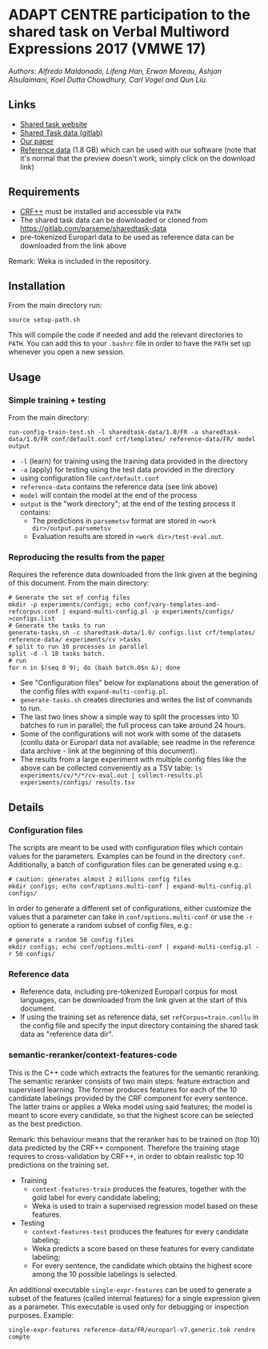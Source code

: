 # ADAPT CENTRE participation to the shared task on Verbal Multiword Expressions 2017 (VMWE 17)

*Authors:  Alfredo Maldonado, Lifeng Han, Erwan Moreau, Ashjan Alsulaimani, Koel Dutta Chowdhury, Carl Vogel and Qun Liu.*

## Links

* [Shared task website](http://multiword.sourceforge.net/PHITE.php?sitesig=CONF&page=CONF_05_MWE_2017___lb__EACL__rb__)
* [Shared Task data (gitlab)](https://gitlab.com/parseme/sharedtask-data)
* [Our paper](https://aclanthology.coli.uni-saarland.de/papers/W17-1715/w17-1715)
* [Reference data](https://drive.google.com/file/d/1ConYT3A8JtRmrmnWZBxSALUMMhMphG7o/view?usp=sharing) (1.8 GB) which can be used with our software (note that it's normal that the preview doesn't work, simply click on the download link)

## Requirements

* [CRF++](https://taku910.github.io/crfpp/) must be installed and accessible via `PATH`
* The shared task data can be downloaded or cloned from https://gitlab.com/parseme/sharedtask-data
* pre-tokenized Europarl data to be used as reference data can be downloaded from the link above

Remark: Weka is included in the repository.

## Installation

From the main directory run:

```
source setup-path.sh
```

This will compile the code if needed and add the relevant directories to `PATH`. You can add this to your `.bashrc` file in order to have the `PATH` set up whenever you open a new session.

## Usage


### Simple training + testing

From the main directory:

```
run-config-train-test.sh -l sharedtask-data/1.0/FR -a sharedtask-data/1.0/FR conf/default.conf crf/templates/ reference-data/FR/ model output
```

* `-l` (learn) for training using the training data provided in the directory
* `-a` (apply) for testing using the test data provided in the directory
* using configuration file `conf/default.conf`
* `reference-data` contains the reference data (see link above)
* `model` will contain the model at the end of the process
* `output` is the "work directory"; at the end of the testing process it contains:
  * The predictions in `parsemetsv` format are stored in `<work dir>/output.parsemetsv`
  * Evaluation results are stored in `<work dir>/test-eval.out`.


### Reproducing the results from the [paper](https://aclanthology.coli.uni-saarland.de/papers/W17-1715/w17-1715)

Requires the reference data downloaded from the link given at the begining of this document.
From the main directory:

```
# Generate the set of config files
mkdir -p experiments/configs; echo conf/vary-templates-and-refcorpus.conf | expand-multi-config.pl -p experiments/configs/ >configs.list
# Generate the tasks to run
generate-tasks.sh -c sharedtask-data/1.0/ configs.list crf/templates/ reference-data/ experiments/cv >tasks
# split to run 10 processes in parallel
split -d -l 18 tasks batch.
# run 
for n in $(seq 0 9); do (bash batch.0$n &); done
```

* See "Configuration files" below for explanations about the generation of the config files with `expand-multi-config.pl`.
* `generate-tasks.sh` creates directories and writes the list of commands to run.
* The last two lines show a simple way to split the processes into 10 batches to run in parallel; the full process can take around 24 hours.
* Some of the configurations will not work with some of the datasets (conllu data or Europarl data not available; see readme in the reference data archive - link at the beginning of this document).
* The results from a large experiment with multiple config files like the above can be collected conveniently as a TSV table: `ls experiments/cv/*/*/cv-eval.out | collect-results.pl experiments/configs/ results.tsv`

## Details

### Configuration files

The scripts are meant to be used with configuration files which contain values for the parameters. Examples can be found in the directory `conf`. Additionally, a batch of configuration files can be generated using e.g.:

```
# caution: generates almost 2 millions config files
mkdir configs; echo conf/options.multi-conf | expand-multi-config.pl configs/ 
```

In order to generate a different set of configurations, either customize the values that a parameter can take in `conf/options.multi-conf` or use the `-r` option to generate a random subset of config files, e.g.:

```
# generate a random 50 config files
mkdir configs; echo conf/options.multi-conf | expand-multi-config.pl -r 50 configs/ 
```



### Reference data

* Reference data, including pre-tokenized Europarl corpus for most languages, can be downloaded from the link given at the start of this document.
* If using the training set as reference data, set `refCorpus=train.conllu` in the config file and specify the input directory containing the shared task data as "reference data dir".



### semantic-reranker/context-features-code

This is the C++ code which extracts the features for the semantic reranking. The semantic reranker consists of two main steps: feature extraction and supervised learning. The former produces features for each of the 10 candidate labelings provided by the CRF component for every sentence. The latter trains or applies a Weka model using said features; the model is meant to score every candidate, so that the highest score can be selected as the best prediction.

Remark: this behaviour means that the reranker has to be trained on (top 10) data predicted by the CRF++ component. Therefore the training stage requires to cross-validation by CRF++, in order to obtain realistic top 10 predictions on the training set.

* Training
  * `context-features-train` produces the features, together with the gold label for every candidate labeling;
  * Weka is used to train a supervised regression model based on these features.
* Testing
  * `context-features-test` produces the features for every candidate labeling;
  * Weka predicts a score based on these features for every candidate labeling;
  * For every sentence, the candidate which obtains the highest score among the 10 possible labelings is selected.

An additional executable `single-expr-features` can be used to generate a subset of the features (called internal features) for a single expression given as a parameter. This executable is used only for debugging or inspection purposes. Example:

```
single-expr-features reference-data/FR/europarl-v7.generic.tok rendre compte
```
